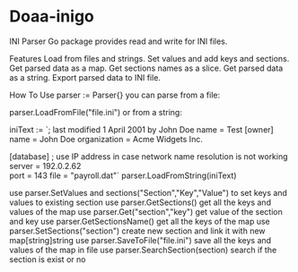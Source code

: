 # Doaa-inigo

INI Parser
Go package provides read and write for INI files.

Features
Load from files and strings.
Set values and add keys and sections.
Get parsed data as a map.
Get sections names as a slice.
Get parsed data as a string.
Export parsed data to INI file.


How To Use
parser := Parser{}
you can parse from a file:

parser.LoadFromFile("file.ini")
or from a string:

iniText := `; last modified 1 April 2001 by John Doe
name = Test
[owner]
name = John Doe
organization = Acme Widgets Inc.

[database]
; use IP address in case network name resolution is not working
server = 192.0.2.62     
port = 143
file = "payroll.dat"`
parser.LoadFromString(iniText)

use parser.SetValues and sections("Section","Key","Value") to set keys and values to existing section
use parser.GetSections() get all the keys and values of the map
use parser.Get("section","key") get value of the section and key 
use parser.GetSectionsName() get all the keys of the map
use parser.SetSections("section") create new section and link it with new map[string]string
use parser.SaveToFile("file.ini") save all the keys and values of the map in file
use parser.SearchSection(section) search if the section is exist or no




